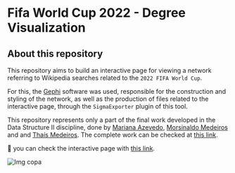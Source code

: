 # Fifa World Cup 2022 - Degree Visualization

## About this repository
This repository aims to build an interactive page for viewing a network referring to Wikipedia searches related to the `2022 FIFA World Cup`.

For this, the [Gephi](https://gephi.org/) software was used, responsible for the construction and styling of the network, as well as the production of files related to the interactive page, through the `SigmaExporter` plugin of this tool.

This repository represents only a part of the final work developed in the Data Structure II discipline, done by [Mariana Azevedo](https://github.com/marianabritoazevedo), [Morsinaldo Medeiros](https://github.com/Morsinaldo) and and [Thaís Medeiros](https://github.com/thaisaraujo2000). The complete work can be checked at [this link](https://github.com/marianabritoazevedo/data-structure-ii).

:mag_right: you can check the interactive page with [this link](https://marianabritoazevedo.github.io/gephi-visualization-degree/network/).

![Img copa](https://mundoconectado.com.br/uploads/chamadas/copa-2022_2.jpg)


